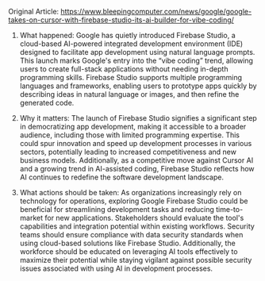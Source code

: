 Original Article: https://www.bleepingcomputer.com/news/google/google-takes-on-cursor-with-firebase-studio-its-ai-builder-for-vibe-coding/

1) What happened: Google has quietly introduced Firebase Studio, a cloud-based AI-powered integrated development environment (IDE) designed to facilitate app development using natural language prompts. This launch marks Google's entry into the “vibe coding” trend, allowing users to create full-stack applications without needing in-depth programming skills. Firebase Studio supports multiple programming languages and frameworks, enabling users to prototype apps quickly by describing ideas in natural language or images, and then refine the generated code.

2) Why it matters: The launch of Firebase Studio signifies a significant step in democratizing app development, making it accessible to a broader audience, including those with limited programming expertise. This could spur innovation and speed up development processes in various sectors, potentially leading to increased competitiveness and new business models. Additionally, as a competitive move against Cursor AI and a growing trend in AI-assisted coding, Firebase Studio reflects how AI continues to redefine the software development landscape.

3) What actions should be taken: As organizations increasingly rely on technology for operations, exploring Google Firebase Studio could be beneficial for streamlining development tasks and reducing time-to-market for new applications. Stakeholders should evaluate the tool's capabilities and integration potential within existing workflows. Security teams should ensure compliance with data security standards when using cloud-based solutions like Firebase Studio. Additionally, the workforce should be educated on leveraging AI tools effectively to maximize their potential while staying vigilant against possible security issues associated with using AI in development processes.